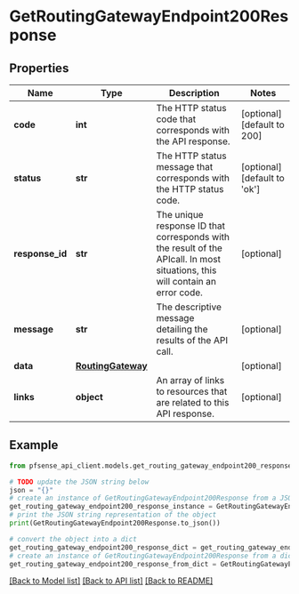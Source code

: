 # GetRoutingGatewayEndpoint200Response


## Properties

Name | Type | Description | Notes
------------ | ------------- | ------------- | -------------
**code** | **int** | The HTTP status code that corresponds with the API response. | [optional] [default to 200]
**status** | **str** | The HTTP status message that corresponds with the HTTP status code. | [optional] [default to 'ok']
**response_id** | **str** | The unique response ID that corresponds with the result of the APIcall. In most situations, this will contain an error code. | [optional] 
**message** | **str** | The descriptive message detailing the results of the API call. | [optional] 
**data** | [**RoutingGateway**](RoutingGateway.md) |  | [optional] 
**links** | **object** | An array of links to resources that are related to this API response. | [optional] 

## Example

```python
from pfsense_api_client.models.get_routing_gateway_endpoint200_response import GetRoutingGatewayEndpoint200Response

# TODO update the JSON string below
json = "{}"
# create an instance of GetRoutingGatewayEndpoint200Response from a JSON string
get_routing_gateway_endpoint200_response_instance = GetRoutingGatewayEndpoint200Response.from_json(json)
# print the JSON string representation of the object
print(GetRoutingGatewayEndpoint200Response.to_json())

# convert the object into a dict
get_routing_gateway_endpoint200_response_dict = get_routing_gateway_endpoint200_response_instance.to_dict()
# create an instance of GetRoutingGatewayEndpoint200Response from a dict
get_routing_gateway_endpoint200_response_from_dict = GetRoutingGatewayEndpoint200Response.from_dict(get_routing_gateway_endpoint200_response_dict)
```
[[Back to Model list]](../README.md#documentation-for-models) [[Back to API list]](../README.md#documentation-for-api-endpoints) [[Back to README]](../README.md)


